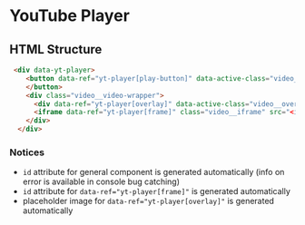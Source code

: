 # YouTube Player
## HTML Structure

```html
 <div data-yt-player>
    <button data-ref="yt-player[play-button]" data-active-class="video__play-btn--active">
    </button>
    <div class="video__video-wrapper">
      <div data-ref="yt-player[overlay]" data-active-class="video__overlay--active"></div>
      <iframe data-ref="yt-player[frame]" class="video__iframe" src="<insert-youtube-video-link-here>" frameborder="0" allow="accelerometer; autoplay; encrypted-media; gyroscope; picture-in-picture" allowfullscreen=""></iframe>
    </div>
  </div>
```

### Notices
- ```id``` attribute for general component is generated automatically (info on error is available in console bug catching)
- ```id``` attribute for ```data-ref="yt-player[frame]"``` is generated automatically
- placeholder image for ```data-ref="yt-player[overlay]"``` is generated automatically